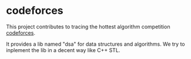 # codeforces
This project contributes to tracing the hottest algorithm competition [codeforces](https://codeforces.com/).

It provides a lib named "dsa" for data structures and algorithms. We try to inplement the lib in a decent way like C++ STL.
